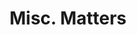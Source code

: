 ---
title: "Misc. Matters"
subheading: "A collection of posts that don't belong anywhere else"
isVisible: true

sidebar: "eggspress_links"
orderPostsBy: "date"
orderPostsByReversed: false
weight: 50
---